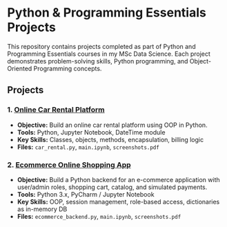 # Python & Programming Essentials Projects

This repository contains projects completed as part of Python and Programming Essentials courses in my MSc Data Science. Each project demonstrates problem-solving skills, Python programming, and Object-Oriented Programming concepts.

## Projects

### 1. [Online Car Rental Platform](./Online-Car-Rental-Platform)
- **Objective:** Build an online car rental platform using OOP in Python.
- **Tools:** Python, Jupyter Notebook, DateTime module
- **Key Skills:** Classes, objects, methods, encapsulation, billing logic
- **Files:** `car_rental.py`, `main.ipynb`, `screenshots.pdf`

### 2. [Ecommerce Online Shopping App](./Ecommerce-Online-Shopping-App)
- **Objective:** Build a Python backend for an e-commerce application with user/admin roles, shopping cart, catalog, and simulated payments.
- **Tools:** Python 3.x, PyCharm / Jupyter Notebook
- **Key Skills:** OOP, session management, role-based access, dictionaries as in-memory DB
- **Files:** `ecommerce_backend.py`, `main.ipynb`, `screenshots.pdf`
